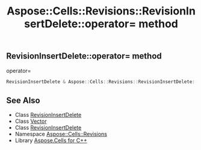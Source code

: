 ﻿---
title: Aspose::Cells::Revisions::RevisionInsertDelete::operator= method
linktitle: operator=
second_title: Aspose.Cells for C++ API Reference
description: 'Aspose::Cells::Revisions::RevisionInsertDelete::operator= method. operator= in C++.'
type: docs
weight: 300
url: /cpp/aspose.cells.revisions/revisioninsertdelete/operator_asm/
---
## RevisionInsertDelete::operator= method


operator=

```cpp
RevisionInsertDelete & Aspose::Cells::Revisions::RevisionInsertDelete::operator=(const RevisionInsertDelete &src)
```

## See Also

* Class [RevisionInsertDelete](../)
* Class [Vector](../../../aspose.cells/vector/)
* Class [RevisionInsertDelete](../)
* Namespace [Aspose::Cells::Revisions](../../)
* Library [Aspose.Cells for C++](../../../)
